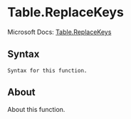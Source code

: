 ---
---

# Table.ReplaceKeys

Microsoft Docs: [Table.ReplaceKeys](https://docs.microsoft.com/en-us/powerquery-m/table-replacekeys)

## Syntax

```powerquery-m
Syntax for this function.
```

## About

About this function.

